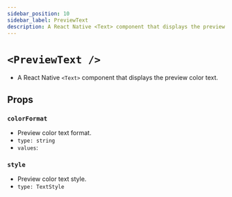 ```yaml
---
sidebar_position: 10
sidebar_label: PreviewText
description: A React Native <Text> component that displays the preview color text.
---
```


# `<PreviewText />`

- A React Native `<Text>` component that displays the preview color text.

## Props

### `colorFormat`

- Preview color text format.
- `type: string`
- `values`: <formats/>

### `style`
- Preview color text style.
- `type: TextStyle`